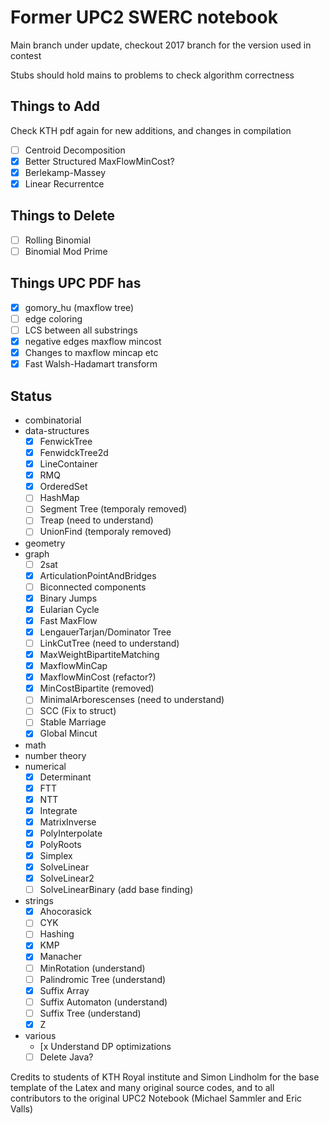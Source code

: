 # Former UPC2 SWERC notebook
Main branch under update, checkout 2017 branch for the version used in contest

Stubs should hold mains to problems to check algorithm correctness
## Things to Add
Check KTH pdf again for new additions, and changes in compilation
- [ ] Centroid Decomposition
- [x] Better Structured MaxFlowMinCost?
- [x] Berlekamp-Massey
- [x] Linear Recurrentce

## Things to Delete
- [ ] Rolling Binomial
- [ ] Binomial Mod Prime

## Things UPC PDF has
- [x] gomory_hu (maxflow tree)
- [ ] edge coloring
- [ ] LCS between all substrings
- [x] negative edges maxflow mincost
- [x] Changes to maxflow mincap etc
- [x] Fast Walsh-Hadamart transform

## Status
- combinatorial
- data-structures
  - [x] FenwickTree
  - [x] FenwidckTree2d
  - [x] LineContainer
  - [x] RMQ
  - [x] OrderedSet
  - [ ] HashMap
  - [ ] Segment Tree (temporaly removed)
  - [ ] Treap (need to understand)
  - [ ] UnionFind (temporaly removed)
- geometry
- graph
  - [ ] 2sat
  - [x] ArticulationPointAndBridges
  - [ ] Biconnected components
  - [x] Binary Jumps
  - [x] Eularian Cycle
  - [x] Fast MaxFlow
  - [x] LengauerTarjan/Dominator Tree
  - [ ] LinkCutTree (need to understand)
  - [x] MaxWeightBipartiteMatching
  - [x] MaxflowMinCap
  - [x] MaxflowMinCost (refactor?)
  - [x] MinCostBipartite (removed)
  - [ ] MinimalArborescenses (need to understand)
  - [ ] SCC (Fix to struct)
  - [ ] Stable Marriage
  - [x] Global Mincut
- math
- number theory
- numerical
  - [x] Determinant
  - [x] FTT
  - [x] NTT
  - [x] Integrate
  - [x] MatrixInverse
  - [x] PolyInterpolate
  - [x] PolyRoots
  - [x] Simplex
  - [x] SolveLinear
  - [x] SolveLinear2
  - [ ] SolveLinearBinary (add base finding)
- strings
  - [x] Ahocorasick
  - [ ] CYK
  - [ ] Hashing
  - [x] KMP
  - [x] Manacher
  - [ ] MinRotation (understand)
  - [ ] Palindromic Tree (understand)
  - [x] Suffix Array
  - [ ] Suffix Automaton (understand)
  - [ ] Suffix Tree (understand)
  - [x] Z
- various
  - [x Understand DP optimizations
  - [ ] Delete Java?

Credits to students of KTH Royal institute and Simon Lindholm for the base template of the Latex and many original source codes, and to all contributors to the original UPC2 Notebook (Michael Sammler and Eric Valls)
